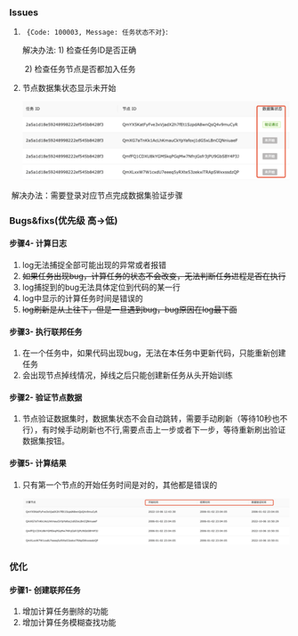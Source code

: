 ### Issues

1. ` {Code: 100003, Message: 任务状态不对}`:

   解决办法:  1) 检查任务ID是否正确

   ​				  2) 检查任务节点是否都加入任务

2. 节点数据集状态显示未开始

   ![image-20221006150043594](WechatIMG120.png)

​		解决办法：需要登录对应节点完成数据集验证步骤





### Bugs&fixs(优先级 高->低)

#### 步骤4- 计算日志

1. log无法捕捉全部可能出现的异常或者报错
2. ~~如果任务出现bug，计算任务的状态不会改变，无法判断任务进程是否在执行~~
3. log捕捉到的bug无法具体定位到代码的某一行
4. log中显示的计算任务时间是错误的
5. ~~log刷新是从上往下，但是一旦遇到bug，bug原因在log最下面~~

#### 步骤3- 执行联邦任务

1. 在一个任务中，如果代码出现bug，无法在本任务中更新代码，只能重新创建任务 
2. 会出现节点掉线情况，掉线之后只能创建新任务从头开始训练 

#### 步骤2- 验证节点数据

1. 节点验证数据集时，数据集状态不会自动跳转，需要手动刷新（等待10秒也不行），有时候手动刷新也不行,需要点击上一步或者下一步，等待重新刷出验证数据集按钮。

#### 步骤5- 计算结果

1. 只有第一个节点的开始任务时间是对的，其他都是错误的

   ![image-20221006152917160](WechatIMG124.png)

### 优化 

#### 步骤1- 创建联邦任务

1. 增加计算任务删除的功能
2. 增加计算任务模糊查找功能



